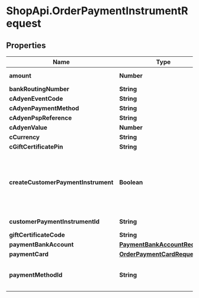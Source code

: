 # ShopApi.OrderPaymentInstrumentRequest

## Properties

Name | Type | Description | Notes
------------ | ------------- | ------------- | -------------
**amount** | **Number** | The payment transaction amount. | [optional] 
**bankRoutingNumber** | **String** | The bank routing number. | [optional] 
**cAdyenEventCode** | **String** |  | [optional] 
**cAdyenPaymentMethod** | **String** |  | [optional] 
**cAdyenPspReference** | **String** |  | [optional] 
**cAdyenValue** | **Number** |  | [optional] 
**cCurrency** | **String** |  | [optional] 
**cGiftCertificatePin** | **String** |  | [optional] 
**createCustomerPaymentInstrument** | **Boolean** | A flag indicating whether a related customer payment instrument should be created. The CustomerPaymentInstrument  is only created when the OrderPaymentInstrument was authorized successfully. | [optional] 
**customerPaymentInstrumentId** | **String** | The id of a customer payment instrument. | [optional] 
**giftCertificateCode** | **String** | The gift certificate code. | [optional] 
**paymentBankAccount** | [**PaymentBankAccountRequest**](PaymentBankAccountRequest.md) |  | [optional] 
**paymentCard** | [**OrderPaymentCardRequest**](OrderPaymentCardRequest.md) |  | [optional] 
**paymentMethodId** | **String** | The payment method id. Optional if a customer payment instrument id is specified. | [optional] 


